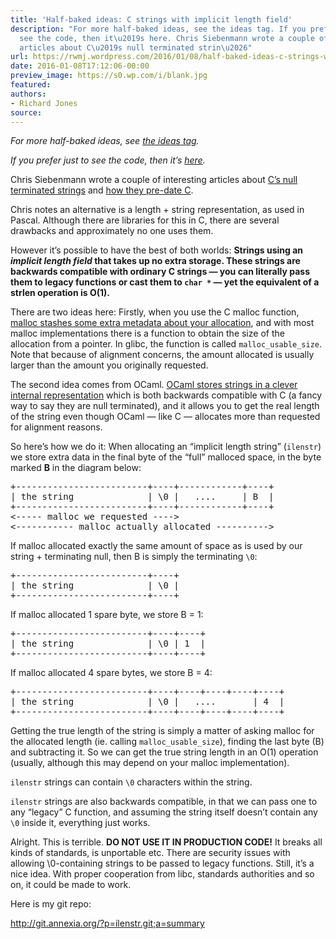 ```yaml
---
title: 'Half-baked ideas: C strings with implicit length field'
description: "For more half-baked ideas, see the ideas tag. If you prefer just to
  see the code, then it\u2019s here. Chris Siebenmann wrote a couple of interesting
  articles about C\u2019s null terminated strin\u2026"
url: https://rwmj.wordpress.com/2016/01/08/half-baked-ideas-c-strings-with-implicit-length-field/
date: 2016-01-08T17:12:06-00:00
preview_image: https://s0.wp.com/i/blank.jpg
featured:
authors:
- Richard Jones
source:
---
```


<p><i>For more half-baked ideas, see <a href="https://rwmj.wordpress.com/tag/ideas/">the ideas tag</a>.</i></p>
<p><i>If you prefer just to see the code, then it&rsquo;s <a href="http://git.annexia.org/?p=ilenstr.git%3Ba=summary - [404 Not Found]">here</a>.</i></p>
<p>Chris Siebenmann wrote a couple of interesting articles about <a href="https://utcc.utoronto.ca/~cks/space/blog/programming/CNullStringsDefense - [403 Forbidden]">C&rsquo;s null terminated strings</a> and <a href="https://utcc.utoronto.ca/~cks/space/blog/unix/UnixEarlyStrings - [403 Forbidden]">how they pre-date C</a>.</p>
<p>Chris notes an alternative is a length + string representation, as used in Pascal.  Although there are libraries for this in C, there are several drawbacks and approximately no one uses them.</p>
<p>However it&rsquo;s possible to have the best of both worlds: <b>Strings using an <i>implicit length field</i> that takes up no extra storage.  These strings are backwards compatible with ordinary C strings &mdash; you can literally pass them to legacy functions or cast them to <code>char&nbsp;*</code> &mdash; yet the equivalent of a strlen operation is O(1).</b></p>
<p>There are two ideas here: Firstly, when you use the C malloc function, <a href="https://stackoverflow.com/questions/5813078/is-it-possible-to-find-the-memory-allocated-to-the-pointer-without-searching-fo/5813450#5813450">malloc stashes some extra metadata about your allocation</a>, and with most malloc implementations there is a function to obtain the size of the allocation from a pointer.  In glibc, the function is called <code>malloc_usable_size</code>.  Note that because of alignment concerns, the amount allocated is usually larger than the amount you originally requested.</p>
<p>The second idea comes from OCaml.  <a href="https://rwmj.wordpress.com/2009/08/05/ocaml-internals-part-2-strings-and-other-types/">OCaml stores strings in a clever internal representation</a> which is both backwards compatible with C (a fancy way to say they are null terminated), and it allows you to get the real length of the string even though OCaml &mdash; like C &mdash; allocates more than requested for alignment reasons.</p>
<p>So here&rsquo;s how we do it: When allocating an &ldquo;implicit length string&rdquo; (<code>ilenstr</code>) we store extra data in the final byte of the &ldquo;full&rdquo; malloced space, in the byte marked <b>B</b> in the diagram below:</p>
<pre>
+-------------------------+----+------------+----+
| the string              | \0 |   ....     | B  |
+-------------------------+----+------------+----+
&lt;----- malloc we requested ----&gt;
&lt;----------- malloc actually allocated ----------&gt;
</pre>
<p>If malloc allocated exactly the same amount of space as is used by our string + terminating null, then B is simply the terminating <code>\0</code>:</p>
<pre>
+-------------------------+----+
| the string              | \0 |
+-------------------------+----+
</pre>
<p>If malloc allocated 1 spare byte, we store B = 1:</p>
<pre>
+-------------------------+----+----+
| the string              | \0 | 1  |
+-------------------------+----+----+
</pre>
<p>If malloc allocated 4 spare bytes, we store B = 4:</p>
<pre>
+-------------------------+----+----+----+----+----+
| the string              | \0 |   ....       | 4  |
+-------------------------+----+----+----+----+----+
</pre>
<p>Getting the true length of the string is simply a matter of asking malloc for the allocated length (ie. calling <code>malloc_usable_size</code>), finding the last byte (B) and subtracting it.  So we can get the true string length in an O(1) operation (usually, although this may depend on your malloc implementation).</p>
<p><code>ilenstr</code> strings can contain <code>\0</code> characters within the string.</p>
<p><code>ilenstr</code> strings are also backwards compatible, in that we can pass one to any &ldquo;legacy&rdquo; C function, and assuming the string itself doesn&rsquo;t contain any <code>\0</code> inside it, everything just works.</p>
<p>Alright.  This is terrible.  <b>DO NOT USE IT IN PRODUCTION CODE!</b>  It breaks all kinds of standards, is unportable etc.  There are security issues with allowing \0-containing strings to be passed to legacy functions.  Still, it&rsquo;s a nice idea.  With proper cooperation from libc, standards authorities and so on, it could be made to work.</p>
<p>Here is my git repo:</p>
<p><a href="http://git.annexia.org/?p=ilenstr.git%3Ba=summary - [404 Not Found]">http://git.annexia.org/?p=ilenstr.git;a=summary</a></p>

